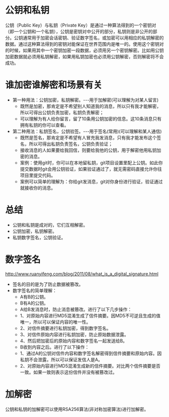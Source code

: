 # 公钥和私钥
公钥（Public Key）与私钥（Private Key）是通过一种算法得到的一个密钥对（即一个公钥和一个私钥），公钥是密钥对中公开的部分，私钥则是非公开的部分。公钥通常用于加密会话密钥、验证数字签名，或加密可以用相应的私钥解密的数据。通过这种算法得到的密钥对能保证在世界范围内是唯一的。使用这个密钥对的时候，如果用其中一个密钥加密一段数据，必须用另一个密钥解密。比如用公钥加密数据就必须用私钥解密，如果用私钥加密也必须用公钥解密，否则解密将不会成功。

# 谁加密谁解密和场景有关
* 第一种用法：公钥加密，私钥解密。---用于加解密(可以理解为对某人留言)
    - 既然是加密，那肯定是不希望别人知道我的消息，所以只有我才能解密，所以可得出公钥负责加密，私钥负责解密；
    - 可以理解为有人给你留言，留了10条用公钥加密的信息。这10条消息只有拥有私钥的你可以查看。
* 第二种用法：私钥签名，公钥验签。---用于签名(常用)(可以理解和某人通信)
    - 既然是签名，那肯定是不希望有人冒充我发消息，只有我才能发布这个签名，所以可得出私钥负责签名，公钥负责验证；
    - 接收消息的人如果要给我回信，则要给我他的公钥，用于解密他用私钥加密的消息。
    - 案例：使用git时，你可以在本地留私钥，git项目设置里配上公钥。如此你提交数据时git会用公钥验证，如果验证通过了，就无需密码直接允许你往项目里提交代码。
    - 案例可以简单的理解为：你给git发消息，git对你身份进行验证，验证通过就接收你的消息。

# 总结
* 公钥和私钥是成对的，它们互相解密。
* 公钥加密，私钥解密。
* 私钥数字签名，公钥验证。

# 数字签名
http://www.ruanyifeng.com/blog/2011/08/what_is_a_digital_signature.html
* 签名的目的是为了防止数据被篡改。
* 数字签名的简单理解：
    - A有B的公钥。
    - B有A的公钥。
    - A给B发消息时，防止消息被篡改。进行了以下几步操作：
    - 1、对原始内容进行MD5混淆生成了信件摘要。因MD5不可逆且生成的值唯一，所以可以保证内容的唯一性。
    - 2、对信件摘要进行私钥加密，得到数字签名。
    - 3、对信件原始内容进行私钥加密，防止原始数据泄露。
    - 4、然后把加密后的原始内容和数字签名一起发送给B。
    - B收到内容之后。进行了以下操作：
    - 1、通过A的公钥对信件内容和数字签名解密得到信件摘要和原始内容。因私钥不会泄露，所以可以保证发信人是A。
    - 2、对原始内容进行MD5混淆生成新的信件摘要。对比两个信件摘要是否一致。如果一致则表示这份信件并没有被篡改过。

# 加解密
公钥和私钥的加解密可以使用RSA256算法(非对称加密算法)进行加解密。
